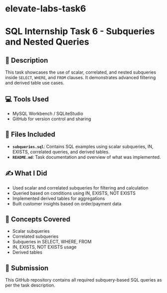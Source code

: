 # elevate-labs-task6
# SQL Internship Task 6 - Subqueries and Nested Queries

## 📌 Description
This task showcases the use of scalar, correlated, and nested subqueries inside `SELECT`, `WHERE`, and `FROM` clauses. It demonstrates advanced filtering and derived table use cases.

## 💻 Tools Used
- MySQL Workbench / SQLiteStudio
- GitHub for version control and sharing

## 📂 Files Included
- **`subqueries.sql`**: Contains SQL examples using scalar subqueries, IN, EXISTS, correlated queries, and derived tables.
- **`README.md`**: Task documentation and overview of what was implemented.

## ✍️ What I Did
- Used scalar and correlated subqueries for filtering and calculation
- Queried based on conditions using IN, EXISTS, NOT EXISTS
- Implemented derived tables for aggregations
- Built customer insights based on order/payment data

## 📌 Concepts Covered
- Scalar subqueries
- Correlated subqueries
- Subqueries in SELECT, WHERE, FROM
- IN, EXISTS, NOT EXISTS usage
- Derived tables

## 🔗 Submission
This GitHub repository contains all required subquery-based SQL queries as per the task description.

